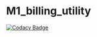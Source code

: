 # M1_billing_utility
[![Codacy Badge](https://app.codacy.com/project/badge/Grade/18eb2efc83d348169dd85fd2793cdfae)](https://www.codacy.com/gh/sakshisinha0105/M1_projectgoal_utility/dashboard?utm_source=github.com&amp;utm_medium=referral&amp;utm_content=sakshisinha0105/M1_projectgoal_utility&amp;utm_campaign=Badge_Grade)
